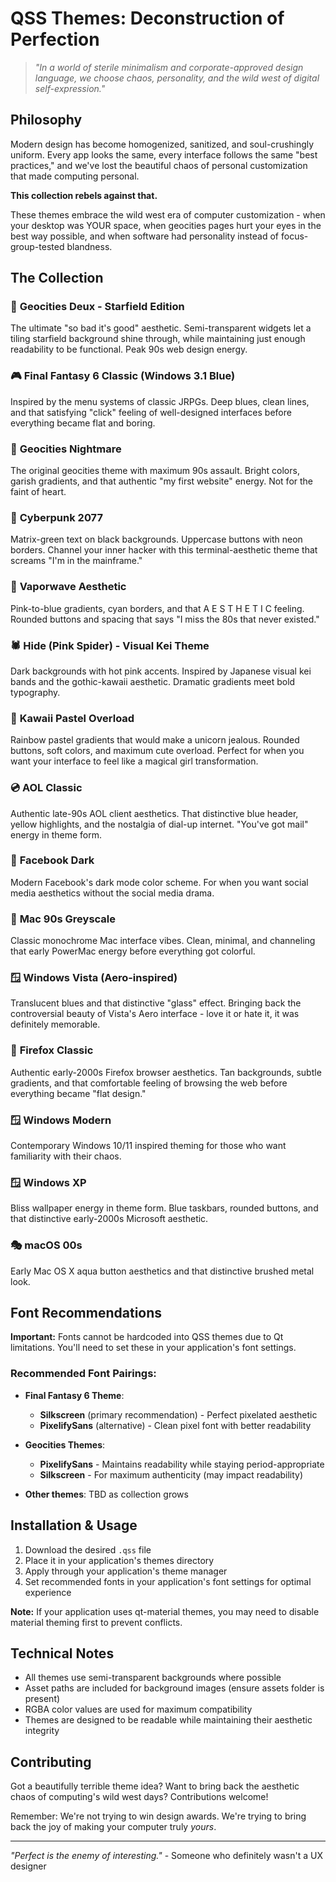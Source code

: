 # QSS Themes: Deconstruction of Perfection

> *"In a world of sterile minimalism and corporate-approved design language, we choose chaos, personality, and the wild west of digital self-expression."*

## Philosophy

Modern design has become homogenized, sanitized, and soul-crushingly uniform. Every app looks the same, every interface follows the same "best practices," and we've lost the beautiful chaos of personal customization that made computing personal.

**This collection rebels against that.**

These themes embrace the wild west era of computer customization - when your desktop was YOUR space, when geocities pages hurt your eyes in the best way possible, and when software had personality instead of focus-group-tested blandness.

## The Collection

### 🌟 **Geocities Deux** - Starfield Edition
The ultimate "so bad it's good" aesthetic. Semi-transparent widgets let a tiling starfield background shine through, while maintaining just enough readability to be functional. Peak 90s web design energy.

### 🎮 **Final Fantasy 6 Classic** (Windows 3.1 Blue)
Inspired by the menu systems of classic JRPGs. Deep blues, clean lines, and that satisfying "click" feeling of well-designed interfaces before everything became flat and boring.

### 🌈 **Geocities Nightmare** 
The original geocities theme with maximum 90s assault. Bright colors, garish gradients, and that authentic "my first website" energy. Not for the faint of heart.

### 🤖 **Cyberpunk 2077**
Matrix-green text on black backgrounds. Uppercase buttons with neon borders. Channel your inner hacker with this terminal-aesthetic theme that screams "I'm in the mainframe."

### 🔮 **Vaporwave Aesthetic** 
Pink-to-blue gradients, cyan borders, and that A E S T H E T I C feeling. Rounded buttons and spacing that says "I miss the 80s that never existed."

### 🕷️ **Hide (Pink Spider)** - Visual Kei Theme
Dark backgrounds with hot pink accents. Inspired by Japanese visual kei bands and the gothic-kawaii aesthetic. Dramatic gradients meet bold typography.

### 🌸 **Kawaii Pastel Overload**
Rainbow pastel gradients that would make a unicorn jealous. Rounded buttons, soft colors, and maximum cute overload. Perfect for when you want your interface to feel like a magical girl transformation.

### 💿 **AOL Classic** 
Authentic late-90s AOL client aesthetics. That distinctive blue header, yellow highlights, and the nostalgia of dial-up internet. "You've got mail" energy in theme form.

### 🌙 **Facebook Dark**
Modern Facebook's dark mode color scheme. For when you want social media aesthetics without the social media drama.

### 🍎 **Mac 90s Greyscale**
Classic monochrome Mac interface vibes. Clean, minimal, and channeling that early PowerMac energy before everything got colorful.

### 🪟 **Windows Vista (Aero-inspired)**
Translucent blues and that distinctive "glass" effect. Bringing back the controversial beauty of Vista's Aero interface - love it or hate it, it was definitely memorable.

### 🦊 **Firefox Classic**
Authentic early-2000s Firefox browser aesthetics. Tan backgrounds, subtle gradients, and that comfortable feeling of browsing the web before everything became "flat design."

### 🪟 **Windows Modern** 
Contemporary Windows 10/11 inspired theming for those who want familiarity with their chaos.

### 🪟 **Windows XP**
Bliss wallpaper energy in theme form. Blue taskbars, rounded buttons, and that distinctive early-2000s Microsoft aesthetic.

### 🎭 **macOS 00s** 
Early Mac OS X aqua button aesthetics and that distinctive brushed metal look.

## Font Recommendations

**Important:** Fonts cannot be hardcoded into QSS themes due to Qt limitations. You'll need to set these in your application's font settings.

### Recommended Font Pairings:

- **Final Fantasy 6 Theme**: 
  - **Silkscreen** (primary recommendation) - Perfect pixelated aesthetic
  - **PixelifySans** (alternative) - Clean pixel font with better readability
  
- **Geocities Themes**:
  - **PixelifySans** - Maintains readability while staying period-appropriate
  - **Silkscreen** - For maximum authenticity (may impact readability)

- **Other themes**: TBD as collection grows

## Installation & Usage

1. Download the desired `.qss` file
2. Place it in your application's themes directory
3. Apply through your application's theme manager
4. Set recommended fonts in your application's font settings for optimal experience

**Note:** If your application uses qt-material themes, you may need to disable material theming first to prevent conflicts.

## Technical Notes

- All themes use semi-transparent backgrounds where possible
- Asset paths are included for background images (ensure assets folder is present)
- RGBA color values are used for maximum compatibility
- Themes are designed to be readable while maintaining their aesthetic integrity

## Contributing

Got a beautifully terrible theme idea? Want to bring back the aesthetic chaos of computing's wild west days? Contributions welcome!

Remember: We're not trying to win design awards. We're trying to bring back the joy of making your computer truly *yours*.

---

*"Perfect is the enemy of interesting."* - Someone who definitely wasn't a UX designer